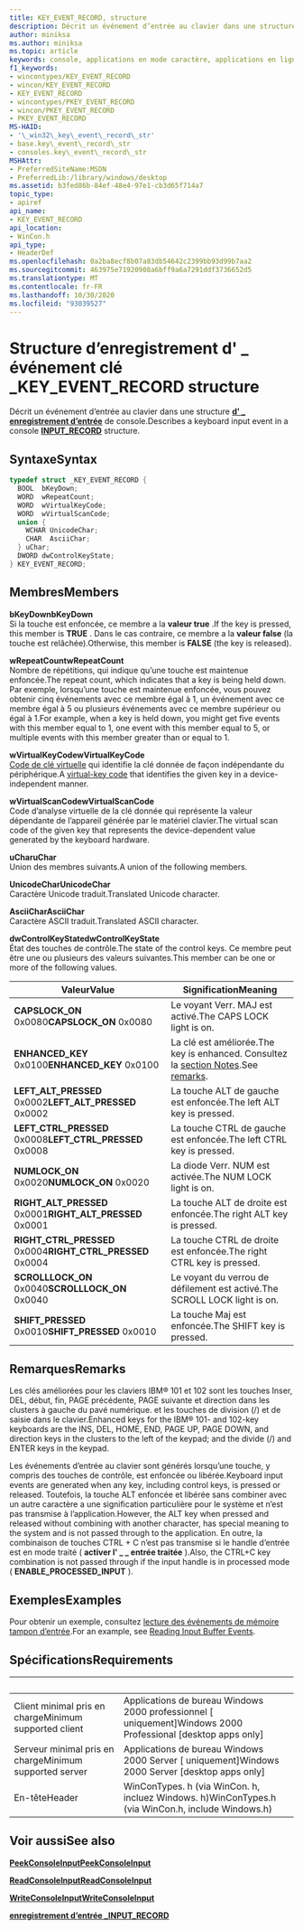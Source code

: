 ```yaml
---
title: KEY_EVENT_RECORD, structure
description: Décrit un événement d’entrée au clavier dans une structure d’enregistrement d’entrée de console \_ .
author: miniksa
ms.author: miniksa
ms.topic: article
keywords: console, applications en mode caractère, applications en ligne de commande, applications de terminal, API console
f1_keywords:
- wincontypes/KEY_EVENT_RECORD
- wincon/KEY_EVENT_RECORD
- KEY_EVENT_RECORD
- wincontypes/PKEY_EVENT_RECORD
- wincon/PKEY_EVENT_RECORD
- PKEY_EVENT_RECORD
MS-HAID:
- '\_win32\_key\_event\_record\_str'
- base.key\_event\_record\_str
- consoles.key\_event\_record\_str
MSHAttr:
- PreferredSiteName:MSDN
- PreferredLib:/library/windows/desktop
ms.assetid: b3fed86b-84ef-48e4-97e1-cb3d65f714a7
topic_type:
- apiref
api_name:
- KEY_EVENT_RECORD
api_location:
- WinCon.h
api_type:
- HeaderDef
ms.openlocfilehash: 0a2ba8ecf8b07a83db54642c2399bb93d99b7aa2
ms.sourcegitcommit: 463975e71920908a6bff9a6a7291ddf3736652d5
ms.translationtype: MT
ms.contentlocale: fr-FR
ms.lasthandoff: 10/30/2020
ms.locfileid: "93039527"
---
```

# <a name="key_event_record-structure"></a><span data-ttu-id="b2e3e-104">Structure d’enregistrement d' \_ événement clé \_</span><span class="sxs-lookup"><span data-stu-id="b2e3e-104">KEY\_EVENT\_RECORD structure</span></span>

<span data-ttu-id="b2e3e-105">Décrit un événement d’entrée au clavier dans une structure [**d' \_ enregistrement d’entrée**](input-record-str.md) de console.</span><span class="sxs-lookup"><span data-stu-id="b2e3e-105">Describes a keyboard input event in a console [**INPUT\_RECORD**](input-record-str.md) structure.</span></span>

## <a name="syntax"></a><span data-ttu-id="b2e3e-106">Syntaxe</span><span class="sxs-lookup"><span data-stu-id="b2e3e-106">Syntax</span></span>

```C
typedef struct _KEY_EVENT_RECORD {
  BOOL  bKeyDown;
  WORD  wRepeatCount;
  WORD  wVirtualKeyCode;
  WORD  wVirtualScanCode;
  union {
    WCHAR UnicodeChar;
    CHAR  AsciiChar;
  } uChar;
  DWORD dwControlKeyState;
} KEY_EVENT_RECORD;
```

## <a name="members"></a><span data-ttu-id="b2e3e-107">Membres</span><span class="sxs-lookup"><span data-stu-id="b2e3e-107">Members</span></span>

<span data-ttu-id="b2e3e-108">**bKeyDown**</span><span class="sxs-lookup"><span data-stu-id="b2e3e-108">**bKeyDown**</span></span>  
<span data-ttu-id="b2e3e-109">Si la touche est enfoncée, ce membre a la **valeur true** .</span><span class="sxs-lookup"><span data-stu-id="b2e3e-109">If the key is pressed, this member is **TRUE** .</span></span> <span data-ttu-id="b2e3e-110">Dans le cas contraire, ce membre a la **valeur false** (la touche est relâchée).</span><span class="sxs-lookup"><span data-stu-id="b2e3e-110">Otherwise, this member is **FALSE** (the key is released).</span></span>

<span data-ttu-id="b2e3e-111">**wRepeatCount**</span><span class="sxs-lookup"><span data-stu-id="b2e3e-111">**wRepeatCount**</span></span>  
<span data-ttu-id="b2e3e-112">Nombre de répétitions, qui indique qu’une touche est maintenue enfoncée.</span><span class="sxs-lookup"><span data-stu-id="b2e3e-112">The repeat count, which indicates that a key is being held down.</span></span> <span data-ttu-id="b2e3e-113">Par exemple, lorsqu’une touche est maintenue enfoncée, vous pouvez obtenir cinq événements avec ce membre égal à 1, un événement avec ce membre égal à 5 ou plusieurs événements avec ce membre supérieur ou égal à 1.</span><span class="sxs-lookup"><span data-stu-id="b2e3e-113">For example, when a key is held down, you might get five events with this member equal to 1, one event with this member equal to 5, or multiple events with this member greater than or equal to 1.</span></span>

<span data-ttu-id="b2e3e-114">**wVirtualKeyCode**</span><span class="sxs-lookup"><span data-stu-id="b2e3e-114">**wVirtualKeyCode**</span></span>  
<span data-ttu-id="b2e3e-115">[Code de clé virtuelle](https://msdn.microsoft.com/library/windows/desktop/dd375731(v=vs.85).aspx) qui identifie la clé donnée de façon indépendante du périphérique.</span><span class="sxs-lookup"><span data-stu-id="b2e3e-115">A [virtual-key code](https://msdn.microsoft.com/library/windows/desktop/dd375731(v=vs.85).aspx) that identifies the given key in a device-independent manner.</span></span>

<span data-ttu-id="b2e3e-116">**wVirtualScanCode**</span><span class="sxs-lookup"><span data-stu-id="b2e3e-116">**wVirtualScanCode**</span></span>  
<span data-ttu-id="b2e3e-117">Code d’analyse virtuelle de la clé donnée qui représente la valeur dépendante de l’appareil générée par le matériel clavier.</span><span class="sxs-lookup"><span data-stu-id="b2e3e-117">The virtual scan code of the given key that represents the device-dependent value generated by the keyboard hardware.</span></span>

<span data-ttu-id="b2e3e-118">**uChar**</span><span class="sxs-lookup"><span data-stu-id="b2e3e-118">**uChar**</span></span>  
<span data-ttu-id="b2e3e-119">Union des membres suivants.</span><span class="sxs-lookup"><span data-stu-id="b2e3e-119">A union of the following members.</span></span>

<span data-ttu-id="b2e3e-120">**UnicodeChar**</span><span class="sxs-lookup"><span data-stu-id="b2e3e-120">**UnicodeChar**</span></span>  
<span data-ttu-id="b2e3e-121">Caractère Unicode traduit.</span><span class="sxs-lookup"><span data-stu-id="b2e3e-121">Translated Unicode character.</span></span>

<span data-ttu-id="b2e3e-122">**AsciiChar**</span><span class="sxs-lookup"><span data-stu-id="b2e3e-122">**AsciiChar**</span></span>  
<span data-ttu-id="b2e3e-123">Caractère ASCII traduit.</span><span class="sxs-lookup"><span data-stu-id="b2e3e-123">Translated ASCII character.</span></span>

<span data-ttu-id="b2e3e-124">**dwControlKeyState**</span><span class="sxs-lookup"><span data-stu-id="b2e3e-124">**dwControlKeyState**</span></span>  
<span data-ttu-id="b2e3e-125">État des touches de contrôle.</span><span class="sxs-lookup"><span data-stu-id="b2e3e-125">The state of the control keys.</span></span> <span data-ttu-id="b2e3e-126">Ce membre peut être une ou plusieurs des valeurs suivantes.</span><span class="sxs-lookup"><span data-stu-id="b2e3e-126">This member can be one or more of the following values.</span></span>

| <span data-ttu-id="b2e3e-127">Valeur</span><span class="sxs-lookup"><span data-stu-id="b2e3e-127">Value</span></span> | <span data-ttu-id="b2e3e-128">Signification</span><span class="sxs-lookup"><span data-stu-id="b2e3e-128">Meaning</span></span> |
|-|-|
| <span data-ttu-id="b2e3e-129">**CAPSLOCK_ON** 0x0080</span><span class="sxs-lookup"><span data-stu-id="b2e3e-129">**CAPSLOCK_ON** 0x0080</span></span> | <span data-ttu-id="b2e3e-130">Le voyant Verr. MAJ est activé.</span><span class="sxs-lookup"><span data-stu-id="b2e3e-130">The CAPS LOCK light is on.</span></span> |
| <span data-ttu-id="b2e3e-131">**ENHANCED_KEY** 0x0100</span><span class="sxs-lookup"><span data-stu-id="b2e3e-131">**ENHANCED_KEY** 0x0100</span></span> | <span data-ttu-id="b2e3e-132">La clé est améliorée.</span><span class="sxs-lookup"><span data-stu-id="b2e3e-132">The key is enhanced.</span></span> <span data-ttu-id="b2e3e-133">Consultez la [section Notes](key-event-record-str.md#remarks).</span><span class="sxs-lookup"><span data-stu-id="b2e3e-133">See [remarks](key-event-record-str.md#remarks).</span></span> |
| <span data-ttu-id="b2e3e-134">**LEFT_ALT_PRESSED** 0x0002</span><span class="sxs-lookup"><span data-stu-id="b2e3e-134">**LEFT_ALT_PRESSED** 0x0002</span></span> | <span data-ttu-id="b2e3e-135">La touche ALT de gauche est enfoncée.</span><span class="sxs-lookup"><span data-stu-id="b2e3e-135">The left ALT key is pressed.</span></span> |
| <span data-ttu-id="b2e3e-136">**LEFT_CTRL_PRESSED** 0x0008</span><span class="sxs-lookup"><span data-stu-id="b2e3e-136">**LEFT_CTRL_PRESSED** 0x0008</span></span> | <span data-ttu-id="b2e3e-137">La touche CTRL de gauche est enfoncée.</span><span class="sxs-lookup"><span data-stu-id="b2e3e-137">The left CTRL key is pressed.</span></span> |
| <span data-ttu-id="b2e3e-138">**NUMLOCK_ON** 0x0020</span><span class="sxs-lookup"><span data-stu-id="b2e3e-138">**NUMLOCK_ON** 0x0020</span></span> | <span data-ttu-id="b2e3e-139">La diode Verr. NUM est activée.</span><span class="sxs-lookup"><span data-stu-id="b2e3e-139">The NUM LOCK light is on.</span></span> |
| <span data-ttu-id="b2e3e-140">**RIGHT_ALT_PRESSED** 0x0001</span><span class="sxs-lookup"><span data-stu-id="b2e3e-140">**RIGHT_ALT_PRESSED** 0x0001</span></span> | <span data-ttu-id="b2e3e-141">La touche ALT de droite est enfoncée.</span><span class="sxs-lookup"><span data-stu-id="b2e3e-141">The right ALT key is pressed.</span></span> |
| <span data-ttu-id="b2e3e-142">**RIGHT_CTRL_PRESSED** 0x0004</span><span class="sxs-lookup"><span data-stu-id="b2e3e-142">**RIGHT_CTRL_PRESSED** 0x0004</span></span> | <span data-ttu-id="b2e3e-143">La touche CTRL de droite est enfoncée.</span><span class="sxs-lookup"><span data-stu-id="b2e3e-143">The right CTRL key is pressed.</span></span> |
| <span data-ttu-id="b2e3e-144">**SCROLLLOCK_ON** 0x0040</span><span class="sxs-lookup"><span data-stu-id="b2e3e-144">**SCROLLLOCK_ON** 0x0040</span></span> | <span data-ttu-id="b2e3e-145">Le voyant du verrou de défilement est activé.</span><span class="sxs-lookup"><span data-stu-id="b2e3e-145">The SCROLL LOCK light is on.</span></span> |
| <span data-ttu-id="b2e3e-146">**SHIFT_PRESSED** 0x0010</span><span class="sxs-lookup"><span data-stu-id="b2e3e-146">**SHIFT_PRESSED** 0x0010</span></span> | <span data-ttu-id="b2e3e-147">La touche Maj est enfoncée.</span><span class="sxs-lookup"><span data-stu-id="b2e3e-147">The SHIFT key is pressed.</span></span> |

## <a name="remarks"></a><span data-ttu-id="b2e3e-148">Remarques</span><span class="sxs-lookup"><span data-stu-id="b2e3e-148">Remarks</span></span>

<span data-ttu-id="b2e3e-149">Les clés améliorées pour les claviers IBM® 101 et 102 sont les touches Inser, DEL, début, fin, PAGE précédente, PAGE suivante et direction dans les clusters à gauche du pavé numérique. et les touches de division (/) et de saisie dans le clavier.</span><span class="sxs-lookup"><span data-stu-id="b2e3e-149">Enhanced keys for the IBM® 101- and 102-key keyboards are the INS, DEL, HOME, END, PAGE UP, PAGE DOWN, and direction keys in the clusters to the left of the keypad; and the divide (/) and ENTER keys in the keypad.</span></span>

<span data-ttu-id="b2e3e-150">Les événements d’entrée au clavier sont générés lorsqu’une touche, y compris des touches de contrôle, est enfoncée ou libérée.</span><span class="sxs-lookup"><span data-stu-id="b2e3e-150">Keyboard input events are generated when any key, including control keys, is pressed or released.</span></span> <span data-ttu-id="b2e3e-151">Toutefois, la touche ALT enfoncée et libérée sans combiner avec un autre caractère a une signification particulière pour le système et n’est pas transmise à l’application.</span><span class="sxs-lookup"><span data-stu-id="b2e3e-151">However, the ALT key when pressed and released without combining with another character, has special meaning to the system and is not passed through to the application.</span></span> <span data-ttu-id="b2e3e-152">En outre, la combinaison de touches CTRL + C n’est pas transmise si le handle d’entrée est en mode traité ( **activer l' \_ \_ entrée traitée** ).</span><span class="sxs-lookup"><span data-stu-id="b2e3e-152">Also, the CTRL+C key combination is not passed through if the input handle is in processed mode ( **ENABLE\_PROCESSED\_INPUT** ).</span></span>

## <a name="examples"></a><span data-ttu-id="b2e3e-153">Exemples</span><span class="sxs-lookup"><span data-stu-id="b2e3e-153">Examples</span></span>

<span data-ttu-id="b2e3e-154">Pour obtenir un exemple, consultez [lecture des événements de mémoire tampon d’entrée](reading-input-buffer-events.md).</span><span class="sxs-lookup"><span data-stu-id="b2e3e-154">For an example, see [Reading Input Buffer Events](reading-input-buffer-events.md).</span></span>

## <a name="requirements"></a><span data-ttu-id="b2e3e-155">Spécifications</span><span class="sxs-lookup"><span data-stu-id="b2e3e-155">Requirements</span></span>

| &nbsp; | &nbsp; |
|-|-|
| <span data-ttu-id="b2e3e-156">Client minimal pris en charge</span><span class="sxs-lookup"><span data-stu-id="b2e3e-156">Minimum supported client</span></span> | <span data-ttu-id="b2e3e-157">Applications de bureau Windows 2000 professionnel \[ uniquement\]</span><span class="sxs-lookup"><span data-stu-id="b2e3e-157">Windows 2000 Professional \[desktop apps only\]</span></span> |
| <span data-ttu-id="b2e3e-158">Serveur minimal pris en charge</span><span class="sxs-lookup"><span data-stu-id="b2e3e-158">Minimum supported server</span></span> | <span data-ttu-id="b2e3e-159">Applications de bureau Windows 2000 Server \[ uniquement\]</span><span class="sxs-lookup"><span data-stu-id="b2e3e-159">Windows 2000 Server \[desktop apps only\]</span></span> |
| <span data-ttu-id="b2e3e-160">En-tête</span><span class="sxs-lookup"><span data-stu-id="b2e3e-160">Header</span></span> | <span data-ttu-id="b2e3e-161">WinConTypes. h (via WinCon. h, incluez Windows. h)</span><span class="sxs-lookup"><span data-stu-id="b2e3e-161">WinConTypes.h (via WinCon.h, include Windows.h)</span></span> |

## <a name="see-also"></a><span data-ttu-id="b2e3e-162">Voir aussi</span><span class="sxs-lookup"><span data-stu-id="b2e3e-162">See also</span></span>

[<span data-ttu-id="b2e3e-163">**PeekConsoleInput**</span><span class="sxs-lookup"><span data-stu-id="b2e3e-163">**PeekConsoleInput**</span></span>](peekconsoleinput.md)

[<span data-ttu-id="b2e3e-164">**ReadConsoleInput**</span><span class="sxs-lookup"><span data-stu-id="b2e3e-164">**ReadConsoleInput**</span></span>](readconsoleinput.md)

[<span data-ttu-id="b2e3e-165">**WriteConsoleInput**</span><span class="sxs-lookup"><span data-stu-id="b2e3e-165">**WriteConsoleInput**</span></span>](writeconsoleinput.md)

[<span data-ttu-id="b2e3e-166">**enregistrement d’entrée \_**</span><span class="sxs-lookup"><span data-stu-id="b2e3e-166">**INPUT\_RECORD**</span></span>](input-record-str.md)
